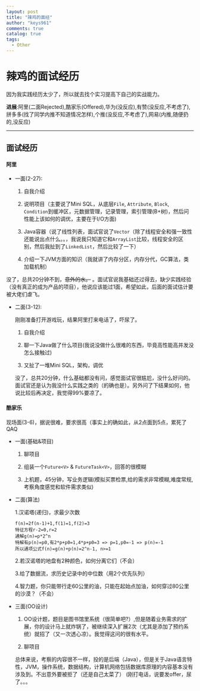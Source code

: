 ```yaml
---
layout: post
title: "辣鸡的面经"
author: "keys961"
comments: true
catalog: true
tags:
  - Other
---
```

# 辣鸡的面试经历

因为我实践经历太少了，所以就去找个实习提高下自己的实战能力。

**进展**:阿里(二面Rejected),酷家乐(Offered),华为(没反应),有赞(没反应,不考虑了),拼多多(找了同学内推不知道情况怎样),个推(没反应,不考虑了),网易(内推,随便扔的,没反应)

---

## 面试经历

#### 阿里

- 一面(2-27):

	1. 自我介绍
	
	2. 说明项目（主要说了Mini SQL，从底层`File`, `Attribute`, `Block`, `Condition`到缓冲区，元数据管理，记录管理，索引管理(B+树)，然后问性能上该如何的调优，主要在于I/O方面)

	3. Java容器（说了线性列表，面试官说了`Vector`（除了线程安全和强一致性还能说出点什么。。，我说我只知道它和`ArrayList`比较，线程安全的区别，然后我扯到了`LinkedList`，然后比较了一下）

	4. 介绍一下JVM方面的知识（我就讲了内存分区，内存分代，GC算法，类加载机制）

没了，总共20分钟不到，~~意外的水。~~ 。面试官说我基础还过得去，缺少实践经验（没有真正的成为产品的项目），他说应该能过1面，希望如此，后面的面试估计要被大佬们虐飞。

- 二面(3-12):

	刚刚准备打开游戏玩，结果阿里打来电话了，吓尿了。

	1. 自我介绍

	2. 聊一下Java做了什么项目(我说没做什么很难的东西，毕竟高性能高并发没怎么接触过)

	3. 又扯了一堆Mini SQL，架构，调优

	没了，总共20分钟，什么基础都没有问，感觉面试官很尴尬，没什么好问的。面试官还是认为我没什么实践之类的（的确也是）。另外问了下结果如何，他说比较后再决定，我觉得99%要凉了。


#### 酷家乐

现场面(3-6)，据说很难，要求很高（事实上的确如此，从2点面到5点，累死了QAQ

- 一面(基础&项目)

	1. 聊项目
	
	2. 组装一个`Future<V>` & `FutureTask<V>`，回答的很模糊
	
	3. 上机题，45分钟，写业务逻辑(模拟买票检票,给的需求非常模糊,难度常规,考察角度感觉和软件需求类似)

- 二面(算法)

	1.汉诺塔(递归)，求最少次数

	```
	f(n)=2f(n-1)+1,f(1)=1,f(2)=3
	特征方程r-2=0,r=2
	通解g(n)=p*2^n
	特解有p(n)=p0,有2*p+p0=1,4*p+p0=3 => p=1,p0=-1 => p(n)=-1
	所以通项公式f(n)=g(n)+p(n)=2^n-1, n>=1
	```

	2.若汉诺塔的地盘有2种颜色，如何分离它们（不会）

	3.给了数据流，求历史记录中的中位数（用2个优先队列）

	4.智力题，你只能带行走60公里的油，只能在起始点加油，如何穿过80公里的沙漠？（不会）

- 三面(OO设计)

	1. OO设计题，题目是图书馆里系统（很简单吧?）,但是随着业务需求的扩展，你的设计马上就炸锅了，被继续深入扩展2次（尤其是添加了预约系统）就招了（又一次透心凉）。我觉得这问的很有水平。

	2. 聊项目

	总体来说，考察的内容很不一样，投的是后端（Java），但是关于Java语言特性，JVM，操作系统，数据结构，计算机网络包括数据库原理的内容基本没有涉及到。不出意外要被拒了（还是自己太菜了）
(刚打电话，说要发offer，尿了。。。
